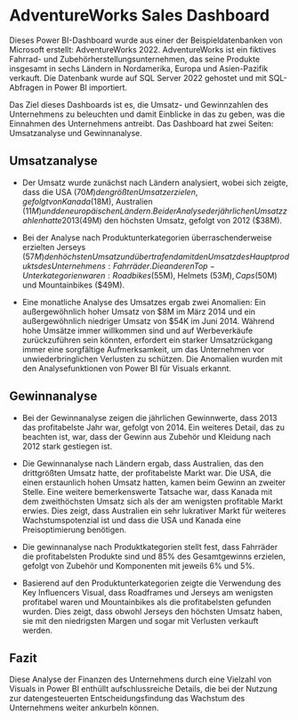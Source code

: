 # AdventureWorks Sales Dashboard #

Dieses Power BI-Dashboard wurde aus einer der Beispieldatenbanken von Microsoft erstellt: AdventureWorks 2022. AdventureWorks ist ein fiktives Fahrrad- und Zubehörherstellungsunternehmen, das seine Produkte insgesamt in sechs Ländern in Nordamerika, Europa und Asien-Pazifik verkauft. Die Datenbank wurde auf SQL Server 2022 gehostet und mit SQL-Abfragen in Power BI importiert.

Das Ziel dieses Dashboards ist es, die Umsatz- und Gewinnzahlen des Unternehmens zu beleuchten und damit Einblicke in das zu geben, was die Einnahmen des Unternehmens antreibt. Das Dashboard hat zwei Seiten: Umsatzanalyse und Gewinnanalyse.

## Umsatzanalyse ##

* Der Umsatz wurde zunächst nach Ländern analysiert, wobei sich zeigte, dass die USA ($70M) den größten Umsatz erzielen, gefolgt von Kanada ($18M), Australien ($11M) und den europäischen Ländern. Bei der Analyse der jährlichen Umsatzzahlen hatte 2013 ($49M) den höchsten Umsatz, gefolgt von 2012 ($38M).

* Bei der Analyse nach Produktunterkategorien überraschenderweise erzielten Jerseys ($57M) den höchsten Umsatz und übertrafen damit den Umsatz des Hauptprodukts des Unternehmens: Fahrräder. Die anderen Top-Unterkategorien waren: Roadbikes ($55M), Helmets ($53M), Caps ($50M) und Mountainbikes ($49M).

* Eine monatliche Analyse des Umsatzes ergab zwei Anomalien: Ein außergewöhnlich hoher Umsatz von $8M im März 2014 und ein außergewöhnlich niedriger Umsatz von $54K im Juni 2014. Während hohe Umsätze immer willkommen sind und auf Werbeverkäufe zurückzuführen sein könnten, erfordert ein starker Umsatzrückgang immer eine sorgfältige Aufmerksamkeit, um das Unternehmen vor unwiederbringlichen Verlusten zu schützen. Die Anomalien wurden mit den Analysefunktionen von Power BI für Visuals erkannt.

## Gewinnanalyse ##

* Bei der Gewinnanalyse zeigen die jährlichen Gewinnwerte, dass 2013 das profitabelste Jahr war, gefolgt von 2014. Ein weiteres Detail, das zu beachten ist, war, dass der Gewinn aus Zubehör und Kleidung nach 2012 stark gestiegen ist.

* Die Gewinnanalyse nach Ländern ergab, dass Australien, das den drittgrößten Umsatz hatte, der profitabelste Markt war. Die USA, die einen erstaunlich hohen Umsatz hatten, kamen beim Gewinn an zweiter Stelle. Eine weitere bemerkenswerte Tatsache war, dass Kanada mit dem zweithöchsten Umsatz sich als der am wenigsten profitable Markt erwies. Dies zeigt, dass Australien ein sehr lukrativer Markt für weiteres Wachstumspotenzial ist und dass die USA und Kanada eine Preisoptimierung benötigen.

* Die gewinnanalyse nach Produktkategorien stellt fest, dass Fahrräder die profitabelsten Produkte sind und 85% des Gesamtgewinns erzielen, gefolgt von Zubehör und Komponenten mit jeweils 6% und 5%.

* Basierend auf den Produktunterkategorien zeigte die Verwendung des Key Influencers Visual, dass Roadframes und Jerseys am wenigsten profitabel waren und Mountainbikes als die profitabelsten gefunden wurden. Dies zeigt, dass obwohl Jerseys den höchsten Umsatz haben, sie mit den niedrigsten Margen und sogar mit Verlusten verkauft werden.

## Fazit ##

Diese Analyse der Finanzen des Unternehmens durch eine Vielzahl von Visuals in Power BI enthüllt aufschlussreiche Details, die bei der Nutzung zur datengesteuerten Entscheidungsfindung das Wachstum des Unternehmens weiter ankurbeln können.

